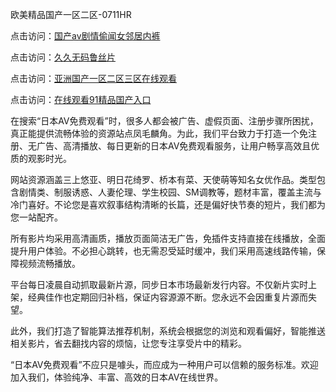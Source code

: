 欧美精品国产一区二区-0711HR

点击访问：<a href="https://heiliaoxqkkct.pages.dev">国产av剧情偷闻女邻居内裤</a>

点击访问：<a href="https://heiliaoe8ajia.pages.dev">久久无码鲁丝片</a>

点击访问：<a href="https://heiliaoe8ajia.pages.dev">亚洲国产一区二区三区在线观看</a>

点击访问：<a href="https://heiliao2dmwwy.pages.dev">在线观看91精品国产入口</a>

在搜索“日本AV免费观看”时，很多人都会被广告、虚假页面、注册步骤所困扰，真正能提供流畅体验的资源站点凤毛麟角。为此，我们平台致力于打造一个免注册、无广告、高清播放、每日更新的日本AV免费观看服务，让用户畅享高效且优质的观影时光。

网站资源涵盖三上悠亚、明日花绮罗、桥本有菜、天使萌等知名女优作品。类型包含剧情类、制服诱惑、人妻伦理、学生校园、SM调教等，题材丰富，覆盖主流与冷门喜好。不论您是喜欢叙事结构清晰的长篇，还是偏好快节奏的短片，我们都为您一站配齐。

所有影片均采用高清画质，播放页面简洁无广告，免插件支持直接在线播放，全面提升用户体验。不必担心跳转，也无需忍受延时缓冲，我们采用高速线路传输，保障视频流畅播放。

平台每日凌晨自动抓取最新片源，同步日本市场最新发行内容。不仅新片实时上架，经典佳作也定期回归补档，保证内容源源不断。您永远不会因重复片源而失望。

此外，我们打造了智能算法推荐机制，系统会根据您的浏览和观看偏好，智能推送相关影片，省去翻找内容的烦恼，让您专注享受片中的精彩。

“日本AV免费观看”不应只是噱头，而应成为一种用户可以信赖的服务标准。欢迎加入我们，体验纯净、丰富、高效的日本AV在线世界。

<span style="display:none;">[Canonical link](https://github.com/kg20250711/riben685)</span>
